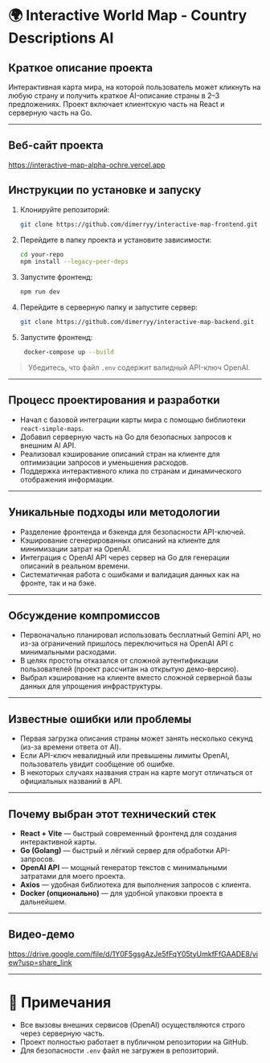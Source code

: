 # 🌍 Interactive World Map - Country Descriptions AI

## Краткое описание проекта
Интерактивная карта мира, на которой пользователь может кликнуть на любую страну и получить краткое AI-описание страны в 2–3 предложениях. Проект включает клиентскую часть на React и серверную часть на Go.

---
## Веб-сайт проекта
https://interactive-map-alpha-ochre.vercel.app
## Инструкции по установке и запуску

1. Клонируйте репозиторий:
    ```bash
    git clone https://github.com/dimerryy/interactive-map-frontend.git
    ```
2. Перейдите в папку проекта и установите зависимости:
    ```bash
    cd your-repo
    npm install --legacy-peer-deps 
    ```
3. Запустите фронтенд:
    ```bash
    npm run dev
    ```
4. Перейдите в серверную папку  и запустите сервер:
    ```bash
    git clone https://github.com/dimerryy/interactive-map-backend.git
    ```
4. Запустите фронтенд:
   ```bash
    docker-compose up --build
    ```

> Убедитесь, что файл `.env` содержит валидный API-ключ OpenAI.

---

## Процесс проектирования и разработки

- Начал с базовой интеграции карты мира с помощью библиотеки `react-simple-maps`.
- Добавил серверную часть на Go для безопасных запросов к внешним AI API.
- Реализовал кэширование описаний стран на клиенте для оптимизации запросов и уменьшения расходов.
- Поддержка интерактивного клика по странам и динамического отображения информации.

---

## Уникальные подходы или методологии

- Разделение фронтенда и бэкенда для безопасности API-ключей.
- Кэширование сгенерированных описаний на клиенте для минимизации затрат на OpenAI.
- Интеграция с OpenAI API через сервер на Go для генерации описаний в реальном времени.
- Систематичная работа с ошибками и валидация данных как на фронте, так и на бэке.

---

## Обсуждение компромиссов

- Первоначально планировал использовать бесплатный Gemini API, но из-за ограничений пришлось переключиться на OpenAI API с минимальными расходами.
- В целях простоты отказался от сложной аутентификации пользователей (проект рассчитан на открытую демо-версию).
- Выбрал кэширование на клиенте вместо сложной серверной базы данных для упрощения инфраструктуры.

---

## Известные ошибки или проблемы

- Первая загрузка описания страны может занять несколько секунд (из-за времени ответа от AI).
- Если API-ключ невалидный или превышены лимиты OpenAI, пользователь увидит сообщение об ошибке.
- В некоторых случаях названия стран на карте могут отличаться от официальных названий в API.

---

## Почему выбран этот технический стек

- **React + Vite** — быстрый современный фронтенд для создания интерактивной карты.
- **Go (Golang)** — быстрый и лёгкий сервер для обработки API-запросов.
- **OpenAI API** — мощный генератор текстов с минимальными затратами для моего проекта.
- **Axios** — удобная библиотека для выполнения запросов с клиента.
- **Docker (опционально)** — для удобной упаковки проекта в дальнейшем.

---

## Видео-демо

https://drive.google.com/file/d/1Y0F5gsgAzJe5fFqY05tyUmkfFfGAADE8/view?usp=share_link 

---

# 📢 Примечания

- Все вызовы внешних сервисов (OpenAI) осуществляются строго через серверную часть.
- Проект полностью работает в публичном репозитории на GitHub.
- Для безопасности `.env` файл не загружен в репозиторий.
